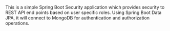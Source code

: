 This is a simple Spring Boot Security application which provides security to REST API end points based on user specific roles.
Using Spring Boot Data JPA, it will connect to MongoDB for authentication and authorization operations.

